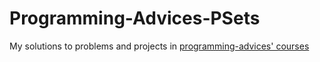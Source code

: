 # Programming-Advices-PSets
My solutions to problems and projects in [programming-advices' courses](https://programmingadvices.com/courses)

